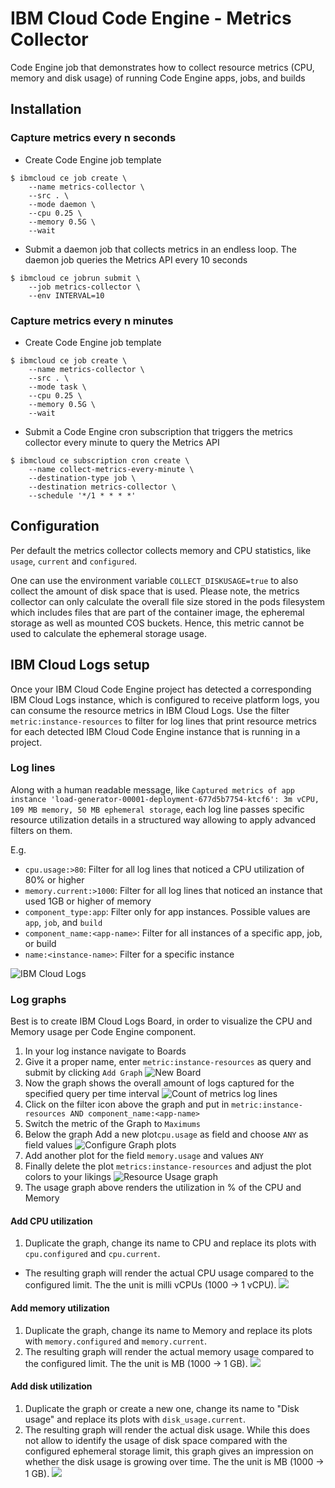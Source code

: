 # IBM Cloud Code Engine - Metrics Collector

Code Engine job that demonstrates how to collect resource metrics (CPU, memory and disk usage) of running Code Engine apps, jobs, and builds

## Installation

### Capture metrics every n seconds

* Create Code Engine job template
```
$ ibmcloud ce job create \
    --name metrics-collector \
    --src . \
    --mode daemon \
    --cpu 0.25 \
    --memory 0.5G \
    --wait
```

* Submit a daemon job that collects metrics in an endless loop. The daemon job queries the Metrics API every 10 seconds
```
$ ibmcloud ce jobrun submit \
    --job metrics-collector \
    --env INTERVAL=10 
```


### Capture metrics every n minutes

* Create Code Engine job template
```
$ ibmcloud ce job create \
    --name metrics-collector \
    --src . \
    --mode task \
    --cpu 0.25 \
    --memory 0.5G \
    --wait
```

* Submit a Code Engine cron subscription that triggers the metrics collector every minute to query the Metrics API
```
$ ibmcloud ce subscription cron create \
    --name collect-metrics-every-minute \
    --destination-type job \
    --destination metrics-collector \
    --schedule '*/1 * * * *'
```

## Configuration

Per default the metrics collector collects memory and CPU statistics, like `usage`, `current` and `configured`. 

One can use the environment variable `COLLECT_DISKUSAGE=true` to also collect the amount of disk space that is used. Please note, the metrics collector can only calculate the overall file size stored in the pods filesystem which includes files that are part of the container image, the epheremal storage as well as mounted COS buckets. Hence, this metric cannot be used to calculate the ephemeral storage usage. 

## IBM Cloud Logs setup

Once your IBM Cloud Code Engine project has detected a corresponding IBM Cloud Logs instance, which is configured to receive platform logs, you can consume the resource metrics in IBM Cloud Logs. Use the filter `metric:instance-resources` to filter for log lines that print resource metrics for each detected IBM Cloud Code Engine instance that is running in a project.

### Log lines

Along with a human readable message, like `Captured metrics of app instance 'load-generator-00001-deployment-677d5b7754-ktcf6': 3m vCPU, 109 MB memory, 50 MB ephemeral storage`, each log line passes specific resource utilization details in a structured way allowing to apply advanced filters on them.

E.g.
- `cpu.usage:>80`: Filter for all log lines that noticed a CPU utilization of 80% or higher
- `memory.current:>1000`: Filter for all log lines that noticed an instance that used 1GB or higher of memory
- `component_type:app`: Filter only for app instances. Possible values are `app`, `job`, and `build`
- `component_name:<app-name>`: Filter for all instances of a specific app, job, or build
- `name:<instance-name>`: Filter for a specific instance

![IBM Cloud Logs](./images/ibm-cloud-logs--loglines.png)

### Log graphs

Best is to create IBM Cloud Logs Board, in order to visualize the CPU and Memory usage per Code Engine component.

1. In your log instance navigate to Boards
1. Give it a proper name, enter `metric:instance-resources` as query and submit by clicking `Add Graph`
![New Board](./images/new-board.png)
1. Now the graph shows the overall amount of logs captured for the specified query per time interval
![Count of metrics log lines ](./images/count-of-metrics-lines.png)
1. Click on the filter icon above the graph and put in `metric:instance-resources AND component_name:<app-name>`
1. Switch the metric of the Graph to `Maximums`
1. Below the graph Add a new plot`cpu.usage` as field and choose `ANY` as field values
![Configure Graph plots](./images/configure-plots.png)
1. Add another plot for the field `memory.usage` and values `ANY`
1. Finally delete the plot `metrics:instance-resources` and adjust the plot colors to your likings
![Resource Usage graph](./images/resource-usage-graph.png)
1. The usage graph above renders the utilization in % of the CPU and Memory

#### Add CPU utilization
1. Duplicate the graph, change its name to CPU and replace its plots with `cpu.configured` and `cpu.current`.
- The resulting graph will render the actual CPU usage compared to the configured limit. The the unit is milli vCPUs (1000 -> 1 vCPU).
![](./images/cpu-utilization.png)


#### Add memory utilization
1. Duplicate the graph, change its name to Memory and replace its plots with `memory.configured` and `memory.current`.
1. The resulting graph will render the actual memory usage compared to the configured limit. The the unit is MB (1000 -> 1 GB).
![](./images/memory-utilization.png)



#### Add disk utilization
1. Duplicate the graph or create a new one, change its name to "Disk usage" and replace its plots with `disk_usage.current`.
1. The resulting graph will render the actual disk usage. While this does not allow to identify the usage of disk space compared with the configured ephemeral storage limit, this graph gives an impression on whether the disk usage is growing over time. The the unit is MB (1000 -> 1 GB).
![](./images/disk-utilization.png)

